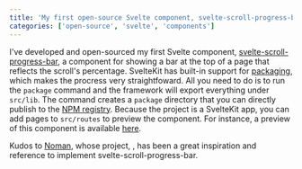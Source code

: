 ```yaml
---
title: 'My first open-source Svelte component, svelte-scroll-progress-bar'
categories: ['open-source', 'svelte', 'components']
---
```


I've developed and open-sourced my first Svelte component, [svelte-scroll-progress-bar](https://github.com/pepicrft/svelte-scroll-progress-bar), a component for showing a bar at the top of a page that reflects the scroll's percentage.
SvelteKit has built-in support for [packaging](https://kit.svelte.dev/docs#packaging), which makes the procress very straightfoward. All you need to do is to run the `package` command and the framework will export everything under `src/lib`.
The command creates a `package` directory that you can directly publish to the [NPM registry](https://www.npmjs.com/).
Because the project is a SvelteKit app, you can add pages to `src/routes` to preview the component.
For instance, a preview of this component is available [here](https://svelte-scroll-progress-bar.pepicrft.com/).

Kudos to [Noman](https://github.com/NomanGul), whose project, [](https://github.com/NomanGul/svelte-page-progress), has been a great inspiration and reference to implement svelte-scroll-progress-bar.
